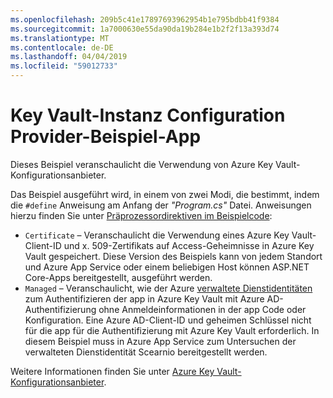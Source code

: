 ```yaml
---
ms.openlocfilehash: 209b5c41e17897693962954b1e795bdbb41f9384
ms.sourcegitcommit: 1a7000630e55da90da19b284e1b2f2f13a393d74
ms.translationtype: MT
ms.contentlocale: de-DE
ms.lasthandoff: 04/04/2019
ms.locfileid: "59012733"
---
```

# <a name="key-vault-configuration-provider-sample-app"></a>Key Vault-Instanz Configuration Provider-Beispiel-App

Dieses Beispiel veranschaulicht die Verwendung von Azure Key Vault-Konfigurationsanbieter.

Das Beispiel ausgeführt wird, in einem von zwei Modi, die bestimmt, indem die `#define` Anweisung am Anfang der *"Program.cs"* Datei. Anweisungen hierzu finden Sie unter [Präprozessordirektiven im Beispielcode](https://docs.microsoft.com/aspnet/core#preprocessor-directives-in-sample-code):

* `Certificate` &ndash; Veranschaulicht die Verwendung eines Azure Key Vault-Client-ID und x. 509-Zertifikats auf Access-Geheimnisse in Azure Key Vault gespeichert. Diese Version des Beispiels kann von jedem Standort und Azure App Service oder einem beliebigen Host können ASP.NET Core-Apps bereitgestellt, ausgeführt werden.
* `Managed` &ndash; Veranschaulicht, wie der Azure [verwaltete Dienstidentitäten](https://docs.microsoft.com/azure/active-directory/managed-identities-azure-resources/overview) zum Authentifizieren der app in Azure Key Vault mit Azure AD-Authentifizierung ohne Anmeldeinformationen in der app Code oder Konfiguration. Eine Azure AD-Client-ID und geheimen Schlüssel nicht für die app für die Authentifizierung mit Azure Key Vault erforderlich. In diesem Beispiel muss in Azure App Service zum Untersuchen der verwalteten Dienstidentität Scearnio bereitgestellt werden.

Weitere Informationen finden Sie unter [Azure Key Vault-Konfigurationsanbieter](https://docs.microsoft.com/aspnet/core/security/key-vault-configuration).
